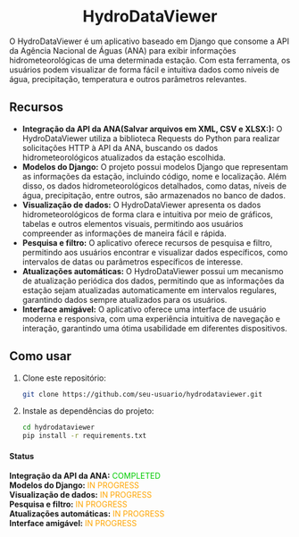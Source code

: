 <h1 align="center">HydroDataViewer</h1>

O HydroDataViewer é um aplicativo baseado em Django que consome a API da Agência Nacional de Águas (ANA) para exibir informações hidrometeorológicas de uma determinada estação. Com esta ferramenta, os usuários podem visualizar de forma fácil e intuitiva dados como níveis de água, precipitação, temperatura e outros parâmetros relevantes.

## Recursos




- **Integração da API da ANA(Salvar arquivos em XML, CSV e XLSX:):** O HydroDataViewer utiliza a biblioteca Requests do Python para realizar solicitações HTTP à API da ANA, buscando os dados hidrometeorológicos atualizados da estação escolhida.
- **Modelos do Django:** O projeto possui modelos Django que representam as informações da estação, incluindo código, nome e localização. Além disso, os dados hidrometeorológicos detalhados, como datas, níveis de água, precipitação, entre outros, são armazenados no banco de dados.
- **Visualização de dados:** O HydroDataViewer apresenta os dados hidrometeorológicos de forma clara e intuitiva por meio de gráficos, tabelas e outros elementos visuais, permitindo aos usuários compreender as informações de maneira fácil e rápida.
- **Pesquisa e filtro:** O aplicativo oferece recursos de pesquisa e filtro, permitindo aos usuários encontrar e visualizar dados específicos, como intervalos de datas ou parâmetros específicos de interesse.
- **Atualizações automáticas:** O HydroDataViewer possui um mecanismo de atualização periódica dos dados, permitindo que as informações da estação sejam atualizadas automaticamente em intervalos regulares, garantindo dados sempre atualizados para os usuários.
- **Interface amigável:** O aplicativo oferece uma interface de usuário moderna e responsiva, com uma experiência intuitiva de navegação e interação, garantindo uma ótima usabilidade em diferentes dispositivos.

## Como usar

1. Clone este repositório:

   ```bash
   git clone https://github.com/seu-usuario/hydrodataviewer.git

2. Instale as dependências do projeto:

   ```bash
   cd hydrodataviewer
   pip install -r requirements.txt

<h4>Status</h4>

<p>
  <strong>Integração da API da ANA:</strong> <span style="color: #00CC00;">COMPLETED</span> <br>
  <strong>Modelos do Django:</strong> <span style="color: #FFA500;">IN PROGRESS</span> <br>
  <strong>Visualização de dados:</strong> <span style="color: #FFA500;">IN PROGRESS</span> <br>
  <strong>Pesquisa e filtro:</strong> <span style="color: #FFA500;">IN PROGRESS</span> <br>
  <strong>Atualizações automáticas:</strong> <span style="color: #FFA500;">IN PROGRESS</span> <br>
  <strong>Interface amigável:</strong> <span style="color: #FFA500;">IN PROGRESS</span> <br>
</p>
